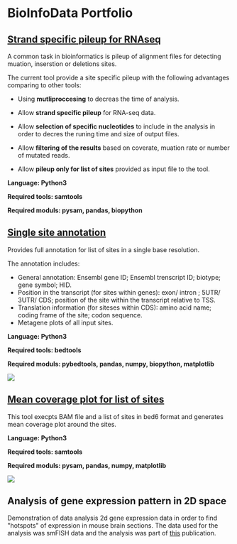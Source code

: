 # BioInfoData Portfolio

## [Strand specific pileup for RNAseq](https://github.com/BioInfoData/pileup_stranded)

A common task in bioinformatics is pileup of alignment files for detecting muation, inserstion or deletions sites.

The current tool provide a site specific pileup with the following advantages comparing to other tools:

* Using **mutliproccesing** to decreas the time of analysis.

* Allow **strand specific pileup** for RNA-seq data.

* Allow **selection of specific nucleotides** to include in the analysis in order to decres the runing time and size of output files.

* Allow **filtering of the results** based on coverate, muation rate or number of mutated reads.

* Allow **pileup only for list of sites** provided as input file to the tool.



**Language: Python3**

**Required tools: samtools**

**Required moduls: pysam, pandas, biopython**

## [Single site annotation](https://github.com/BioInfoData/single_site_annotation)

Provides full annotation for list of sites in a single base resolution.

The annotation includes: 

* General annotation: Ensembl gene ID;  Ensembl trenscript ID; biotype; gene symbol; HID.
* Position in the transcript (for sites within genes): exon/ intron ;  5UTR/ 3UTR/ CDS;  position of the site within the transcript relative to TSS.
* Translation information (for siteses within CDS):  amino acid name; coding frame of the site; codon sequence.
* Metagene plots of all input sites.

**Language: Python3**

**Required tools: bedtools**

**Required moduls: pybedtools, pandas, numpy, biopython, matplotlib**

![](https://user-images.githubusercontent.com/93220699/183313469-d1b6086c-27c0-41ba-ba84-b2b26ffc9a65.png)




## [Mean coverage plot for list of sites](https://github.com/BioInfoData/metasite_coverage)

This tool execpts BAM file and a list of sites in bed6 format and generates mean coverage plot around the sites.

**Language: Python3**

**Required tools: samtools**

**Required moduls: pysam, pandas, numpy, matplotlib**

![](https://user-images.githubusercontent.com/93220699/183314555-91a9ed91-6851-4669-932c-b326e4023dc1.png)


## Analysis of gene expression pattern in 2D space

Demonstration of data analysis 2d gene expression data in order to find "hotspots" of expression in mouse brain sections. The data used for the analysis was smFISH data and the analysis was part of [this](https://www.ncbi.nlm.nih.gov/pmc/articles/PMC7519336/pdf/pnas.201913658.pdf) publication.


